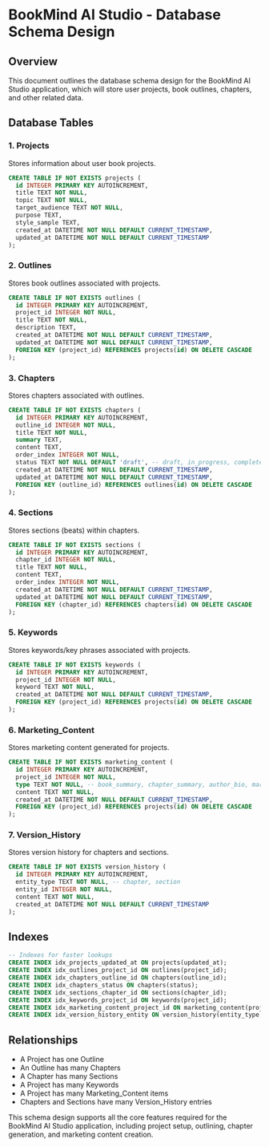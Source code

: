# BookMind AI Studio - Database Schema Design

## Overview
This document outlines the database schema design for the BookMind AI Studio application, which will store user projects, book outlines, chapters, and other related data.

## Database Tables

### 1. Projects
Stores information about user book projects.

```sql
CREATE TABLE IF NOT EXISTS projects (
  id INTEGER PRIMARY KEY AUTOINCREMENT,
  title TEXT NOT NULL,
  topic TEXT NOT NULL,
  target_audience TEXT NOT NULL,
  purpose TEXT,
  style_sample TEXT,
  created_at DATETIME NOT NULL DEFAULT CURRENT_TIMESTAMP,
  updated_at DATETIME NOT NULL DEFAULT CURRENT_TIMESTAMP
);
```

### 2. Outlines
Stores book outlines associated with projects.

```sql
CREATE TABLE IF NOT EXISTS outlines (
  id INTEGER PRIMARY KEY AUTOINCREMENT,
  project_id INTEGER NOT NULL,
  title TEXT NOT NULL,
  description TEXT,
  created_at DATETIME NOT NULL DEFAULT CURRENT_TIMESTAMP,
  updated_at DATETIME NOT NULL DEFAULT CURRENT_TIMESTAMP,
  FOREIGN KEY (project_id) REFERENCES projects(id) ON DELETE CASCADE
);
```

### 3. Chapters
Stores chapters associated with outlines.

```sql
CREATE TABLE IF NOT EXISTS chapters (
  id INTEGER PRIMARY KEY AUTOINCREMENT,
  outline_id INTEGER NOT NULL,
  title TEXT NOT NULL,
  summary TEXT,
  content TEXT,
  order_index INTEGER NOT NULL,
  status TEXT NOT NULL DEFAULT 'draft', -- draft, in_progress, completed
  created_at DATETIME NOT NULL DEFAULT CURRENT_TIMESTAMP,
  updated_at DATETIME NOT NULL DEFAULT CURRENT_TIMESTAMP,
  FOREIGN KEY (outline_id) REFERENCES outlines(id) ON DELETE CASCADE
);
```

### 4. Sections
Stores sections (beats) within chapters.

```sql
CREATE TABLE IF NOT EXISTS sections (
  id INTEGER PRIMARY KEY AUTOINCREMENT,
  chapter_id INTEGER NOT NULL,
  title TEXT NOT NULL,
  content TEXT,
  order_index INTEGER NOT NULL,
  created_at DATETIME NOT NULL DEFAULT CURRENT_TIMESTAMP,
  updated_at DATETIME NOT NULL DEFAULT CURRENT_TIMESTAMP,
  FOREIGN KEY (chapter_id) REFERENCES chapters(id) ON DELETE CASCADE
);
```

### 5. Keywords
Stores keywords/key phrases associated with projects.

```sql
CREATE TABLE IF NOT EXISTS keywords (
  id INTEGER PRIMARY KEY AUTOINCREMENT,
  project_id INTEGER NOT NULL,
  keyword TEXT NOT NULL,
  created_at DATETIME NOT NULL DEFAULT CURRENT_TIMESTAMP,
  FOREIGN KEY (project_id) REFERENCES projects(id) ON DELETE CASCADE
);
```

### 6. Marketing_Content
Stores marketing content generated for projects.

```sql
CREATE TABLE IF NOT EXISTS marketing_content (
  id INTEGER PRIMARY KEY AUTOINCREMENT,
  project_id INTEGER NOT NULL,
  type TEXT NOT NULL, -- book_summary, chapter_summary, author_bio, marketing_blurb
  content TEXT NOT NULL,
  created_at DATETIME NOT NULL DEFAULT CURRENT_TIMESTAMP,
  FOREIGN KEY (project_id) REFERENCES projects(id) ON DELETE CASCADE
);
```

### 7. Version_History
Stores version history for chapters and sections.

```sql
CREATE TABLE IF NOT EXISTS version_history (
  id INTEGER PRIMARY KEY AUTOINCREMENT,
  entity_type TEXT NOT NULL, -- chapter, section
  entity_id INTEGER NOT NULL,
  content TEXT NOT NULL,
  created_at DATETIME NOT NULL DEFAULT CURRENT_TIMESTAMP
);
```

## Indexes

```sql
-- Indexes for faster lookups
CREATE INDEX idx_projects_updated_at ON projects(updated_at);
CREATE INDEX idx_outlines_project_id ON outlines(project_id);
CREATE INDEX idx_chapters_outline_id ON chapters(outline_id);
CREATE INDEX idx_chapters_status ON chapters(status);
CREATE INDEX idx_sections_chapter_id ON sections(chapter_id);
CREATE INDEX idx_keywords_project_id ON keywords(project_id);
CREATE INDEX idx_marketing_content_project_id ON marketing_content(project_id);
CREATE INDEX idx_version_history_entity ON version_history(entity_type, entity_id);
```

## Relationships
- A Project has one Outline
- An Outline has many Chapters
- A Chapter has many Sections
- A Project has many Keywords
- A Project has many Marketing_Content items
- Chapters and Sections have many Version_History entries

This schema design supports all the core features required for the BookMind AI Studio application, including project setup, outlining, chapter generation, and marketing content creation.
